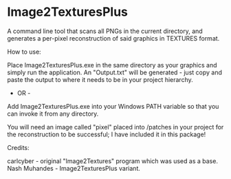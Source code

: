 # Image2TexturesPlus

A command line tool that scans all PNGs in the current directory, and generates
a per-pixel reconstruction of said graphics in TEXTURES format.

How to use:

Place Image2TexturesPlus.exe in the same directory as your graphics and simply
run the application. An "Output.txt" will be generated - just copy and paste
the output to where it needs to be in your project hierarchy.

- OR -

Add Image2TexturesPlus.exe into your Windows PATH variable so that you can
invoke it from any directory.

You will need an image called "pixel" placed into /patches in your project for
the reconstruction to be successful; I have included it in this package!

Credits:

carlcyber - original "Image2Textures" program which was used as a base.
Nash Muhandes - Image2TexturesPlus variant.
